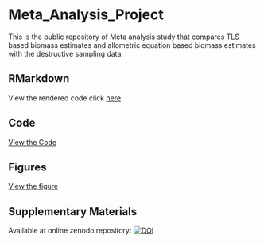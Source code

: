 # Meta_Analysis_Project
This is the public repository of Meta analysis study that compares TLS based biomass estimates and allometric equation based biomass estimates with the destructive sampling data.
## RMarkdown
View the rendered code click [here](./code.pdf)
## Code
[View the Code](./code.R)

## Figures
[View the figure](./figures/)

## Supplementary Materials
Available at online zenodo repository: [![DOI](https://zenodo.org/badge/DOI/10.5281/zenodo.15298651.svg)](https://doi.org/10.5281/zenodo.15298651)


